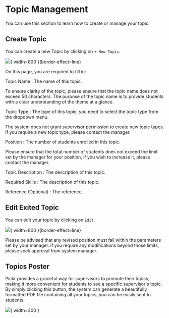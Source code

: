# Topic Management

You can use this section to learn how to create or manage your topic.

## Create Topic

You can create a new Topic by clicking on `+ New Topic`.

![](create-topic.jpg){ width=800 }{border-effect=line}

On this page, you are required to fill in:

Topic Name
: The name of this topic.

<warning>
    <p>
To ensure clarity of the topic, please ensure that the topic name does not exceed 50 characters. The purpose of the
topic name is to provide students with a clear understanding of the theme at a glance.    </p>
</warning>

Topic Type
: The type of this topic, you need to select the topic type from the dropdown menu.

<warning>
    <p>
        The system does not grant supervisor permission to create new topic types. If you require a new topic type, please contact the manager.
    </p>
</warning>

Position
: The number of students enrolled in this topic.

<warning>
    <p>
        Please ensure that the total number of students does not exceed the limit set by the manager for your position, if you wish to increase it, please contact the manager.
    </p>
</warning>

Topic Description
: The description of this topic.

Required Skills
: The description of this topic.

Reference (Optional)
: The reference.

## Edit Exited Topic

You can edit your topic by clicking on `Edit`.

![](topic-edit.jpg){ width=800 }{border-effect=line}

<warning>
    <p>
        Please be advised that any revised position must fall within the parameters set by your manager. if you require any modifications beyond those limits, please seek approval from system manager.
    </p>
</warning>

## Topics Poster

Pickr provides a graceful way for supervisors to promote their topics, making it more convenient for
students to see a specific supervisor's topic. By simply clicking this button, the system can generate a beautifully
formatted PDF file containing all your topics, you can be easily sent to students.

![](poster.png){ width=300 }



